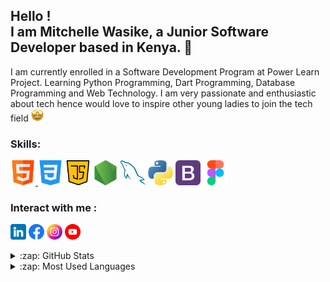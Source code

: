 ## Hello ! <br>I am Mitchelle Wasike, a Junior Software Developer based in Kenya. 💚
I am currently enrolled in a Software Development Program at Power Learn Project. Learning Python Programming, Dart Programming, Database Programming and Web Technology.
I am very passionate and enthusiastic about tech hence would love to inspire other young ladies to join the tech field <img src="image/staremoji.png" width="20px">

### Skills:
<a href="https://html.com/"><img src="image/html.png" width="40px"> <a href="https://www.google.com/search?sxsrf=ALiCzsaiuJpbfF5lmHvy_SVzdo55B8feug:1659623830041&q=CSS&stick=H4sIAAAAAAAAAONQFuLQz9U3ME43MlDiBLEMTUuyMk4xwkVPMWIImxlkl51i5AIxzYuTstOSoOKmVYbxUGZWemE6THVamimUaVRgaf6LUS4oNSexJDVFoSRfwSPE10chMS9FwSuxLDE4uSizoGQXC9xuKBOkbRErs3Nw8AQ2xltskgymH1uZ3MuOKsiFX-0PkT3xegl_qR4ra5QMAE155ILOAAAA&sa=X&ved=2ahUKEwiRp-bGtK35AhXBi_0HHYsQBuoQ-BZ6BAgDEA0&lei=h93rYqHtNvfg7_UPyZ-VCA"><img src="image/css-3.png" width="40px"></a>
<a href="https://www.javascript.com/"><img src="image/java-script.png" width="40px"></a>
<a href="https://nodejs.org/en/"><img src="image/node-js.png" width="40px"></a>
<a href="https://www.mysql.com/"><img src="image/mysql.png" width="40px"></a>
<a href="https://www.python.org/"><img src="image/python.png" width="40px"></a>
<a href="https://getbootstrap.com/"><img src="image/bootstrap.png" width="40px"></a>
<a href="http://www.figma.com/"><img src="image/figma.png" width="40px"></a>


### Interact with me :

<a href="https://www.linkedin.com/in/mitchelle-wasike-62b99123b/"><img src="image/linkedin1.png" width= "25px"></a>
<a href="https://www.facebook.com/waasike/"><img src="image/facebook1.png" width= "25px"></a>
<a href="https://www.instagram.com/waasike/"><img src="image/instagram1.png" width= "25px"></a>
<a href="https://www.youtube.com/channel/UCp6u_Fl_ctxtfaK4ouS7JSw"><img src="image/youtube1.png" width= "25px"></a>


<details>
  <summary>:zap: GitHub Stats</summary>

  <img align="left" alt="Mitchelle's GitHub Stats" src="https://github-readme-stats.vercel.app/api?username=waasike&show_icons=true&hide_border=true" />

</details>
<details>
  <summary>:zap: Most Used Languages</summary>

<img align="left" alt="Mitchelle's GitHub Top Languages" src="https://github-readme-stats.vercel.app/api/top-langs/?username=waasike" />

</details>
